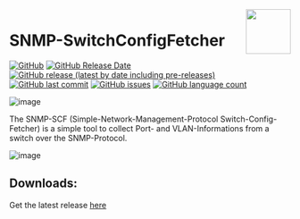 <img align="right" width="80" height="80" data-rmimg src="https://endev.at/content/projects/SNMP-SCF/SNMPSCF_Logo_128.png">

# SNMP-SwitchConfigFetcher

[![GitHub](https://img.shields.io/github/license/TobiHatti/SNMP-SwitchConfigFetcher)](https://opensource.org/licenses/GPL-3.0)
[![GitHub Release Date](https://img.shields.io/github/release-date/TobiHatti/SNMP-SwitchConfigFetcher)](https://github.com/TobiHatti/SNMP-SwitchConfigFetcher/releases)
[![GitHub release (latest by date including pre-releases)](https://img.shields.io/github/v/release/TobiHatti/SNMP-SwitchConfigFetcher?include_prereleases)](https://github.com/TobiHatti/SNMP-SwitchConfigFetcher/releases)
[![GitHub last commit](https://img.shields.io/github/last-commit/TobiHatti/SNMP-SwitchConfigFetcher)](https://github.com/TobiHatti/SNMP-SwitchConfigFetcher/commits/master)
[![GitHub issues](https://img.shields.io/github/issues-raw/TobiHatti/SNMP-SwitchConfigFetcher)](https://github.com/TobiHatti/SNMP-SwitchConfigFetcher/issues)
[![GitHub language count](https://img.shields.io/github/languages/count/TobiHatti/SNMP-SwitchConfigFetcher)](https://github.com/TobiHatti/SNMP-SwitchConfigFetcher)

![image](https://endev.at/content/projects/SNMP-SCF/SNMPSCF_Banner_1080.png)

The SNMP-SCF (Simple-Network-Management-Protocol Switch-Config-Fetcher) is a simple tool to collect Port- and VLAN-Informations from a switch over the SNMP-Protocol.

![image](https://endev.at/content/projects/SNMP-SCF/projectImages/MainWindow.jpg)

## Downloads:
Get the latest release [here](https://github.com/TobiHatti/SNMP-SwitchConfigFetcher/releases)
